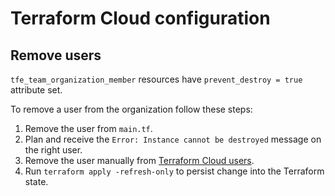 # Terraform Cloud configuration

## Remove users

`tfe_team_organization_member` resources have `prevent_destroy = true` attribute set.

To remove a user from the organization follow these steps:
1. Remove the user from `main.tf`.
2. Plan and receive the `Error: Instance cannot be destroyed` message on the right user.
3. Remove the user manually from [Terraform Cloud users](https://app.terraform.io/app/recrd/settings/users).
4. Run `terraform apply -refresh-only` to persist change into the Terraform state.
